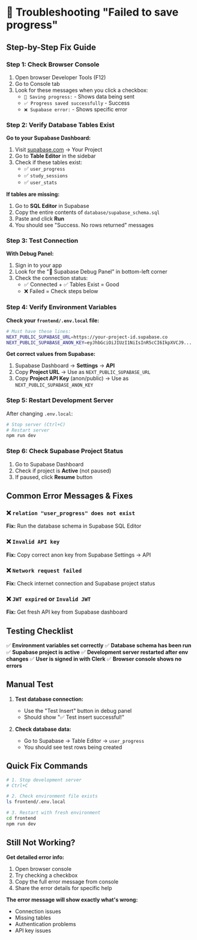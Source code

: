 # 🔧 Troubleshooting "Failed to save progress"

## Step-by-Step Fix Guide

### Step 1: Check Browser Console
1. Open browser Developer Tools (F12)
2. Go to Console tab
3. Look for these messages when you click a checkbox:
   - `🔄 Saving progress:` - Shows data being sent
   - `✅ Progress saved successfully` - Success
   - `❌ Supabase error:` - Shows specific error

### Step 2: Verify Database Tables Exist

**Go to your Supabase Dashboard:**
1. Visit [supabase.com](https://supabase.com) → Your Project
2. Go to **Table Editor** in the sidebar
3. Check if these tables exist:
   - ✅ `user_progress`
   - ✅ `study_sessions` 
   - ✅ `user_stats`

**If tables are missing:**
1. Go to **SQL Editor** in Supabase
2. Copy the entire contents of `database/supabase_schema.sql`
3. Paste and click **Run**
4. You should see "Success. No rows returned" messages

### Step 3: Test Connection

**With Debug Panel:**
1. Sign in to your app
2. Look for the "🔧 Supabase Debug Panel" in bottom-left corner
3. Check the connection status:
   - ✅ Connected + ✅ Tables Exist = Good
   - ❌ Failed = Check steps below

### Step 4: Verify Environment Variables

**Check your `frontend/.env.local` file:**
```bash
# Must have these lines:
NEXT_PUBLIC_SUPABASE_URL=https://your-project-id.supabase.co
NEXT_PUBLIC_SUPABASE_ANON_KEY=eyJhbGciOiJIUzI1NiIsInR5cCI6IkpXVCJ9...
```

**Get correct values from Supabase:**
1. Supabase Dashboard → **Settings** → **API**
2. Copy **Project URL** → Use as `NEXT_PUBLIC_SUPABASE_URL`
3. Copy **Project API Key** (anon/public) → Use as `NEXT_PUBLIC_SUPABASE_ANON_KEY`

### Step 5: Restart Development Server

After changing `.env.local`:
```bash
# Stop server (Ctrl+C)
# Restart server
npm run dev
```

### Step 6: Check Supabase Project Status

1. Go to Supabase Dashboard
2. Check if project is **Active** (not paused)
3. If paused, click **Resume** button

## Common Error Messages & Fixes

### ❌ `relation "user_progress" does not exist`
**Fix:** Run the database schema in Supabase SQL Editor

### ❌ `Invalid API key`
**Fix:** Copy correct anon key from Supabase Settings → API

### ❌ `Network request failed`
**Fix:** Check internet connection and Supabase project status

### ❌ `JWT expired` or `Invalid JWT`
**Fix:** Get fresh API key from Supabase dashboard

## Testing Checklist

✅ **Environment variables set correctly**
✅ **Database schema has been run**  
✅ **Supabase project is active**
✅ **Development server restarted after env changes**
✅ **User is signed in with Clerk**
✅ **Browser console shows no errors**

## Manual Test

1. **Test database connection:**
   - Use the "Test Insert" button in debug panel
   - Should show "✅ Test insert successful!"

2. **Check database data:**
   - Go to Supabase → Table Editor → `user_progress`
   - You should see test rows being created

## Quick Fix Commands

```bash
# 1. Stop development server
# Ctrl+C

# 2. Check environment file exists
ls frontend/.env.local

# 3. Restart with fresh environment
cd frontend
npm run dev
```

## Still Not Working?

**Get detailed error info:**
1. Open browser console
2. Try checking a checkbox
3. Copy the full error message from console
4. Share the error details for specific help

**The error message will show exactly what's wrong:**
- Connection issues
- Missing tables  
- Authentication problems
- API key issues
